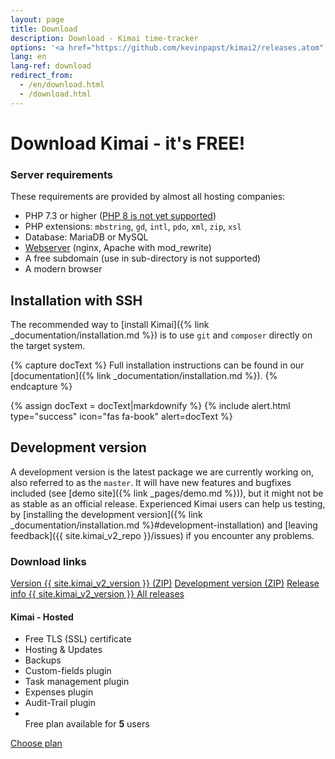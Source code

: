 ```yaml
---
layout: page
title: Download
description: Download - Kimai time-tracker
options: '<a href="https://github.com/kevinpapst/kimai2/releases.atom" class="btn btn-option"><i class="fa fa-rss"></i></a>'
lang: en
lang-ref: download
redirect_from:
  - /en/download.html
  - /download.html
---
```


# Download Kimai - it's FREE!

<div class="row">
<div class="col-sm-12 col-lg-8" markdown="1">

### Server requirements

These requirements are provided by almost all hosting companies:

- PHP 7.3 or higher ([PHP 8 is not yet supported](https://github.com/kevinpapst/kimai2/pull/2158))
- PHP extensions: `mbstring`, `gd`, `intl`, `pdo`, `xml`, `zip`, `xsl`
- Database: MariaDB or MySQL
- [Webserver](https://www.kimai.org/documentation/webserver-configuration.html) (nginx, Apache with mod_rewrite)
- A free subdomain (use in sub-directory is not supported)
- A modern browser

## Installation with SSH

The recommended way to [install Kimai]({% link _documentation/installation.md %}) is to use `git` and `composer` directly on the target system.

{% capture docText %}
Full installation instructions can be found in our [documentation]({% link _documentation/installation.md %}).
{% endcapture %}

{% assign docText = docText|markdownify %}
{% include alert.html type="success" icon="fas fa-book" alert=docText %}

## Development version

A development version is the latest package we are currently working on, also referred to as the `master`.
It will have new features and bugfixes included (see [demo site]({% link _pages/demo.md %})), but it might not be as stable as an official release.
Experienced Kimai users can help us testing, by [installing the development version]({% link _documentation/installation.md %}#development-installation) 
and [leaving feedback]({{ site.kimai_v2_repo }}/issues) if you encounter any problems.

### Download links

<a href="{{ site.kimai_v2_repo }}/archive/{{ site.kimai_v2_version }}.zip" class="btn btn-secondary"><i class="fas fa-download"></i> Version {{ site.kimai_v2_version }} (ZIP)</a>
<a href="{{ site.kimai_v2_repo }}/zipball/master" class="btn btn-secondary"><i class="fas fa-download"></i> Development version (ZIP)</a>
<a href="{{ site.kimai_v2_repo }}/releases/tag/{{ site.kimai_v2_version }}" class="btn btn-secondary"><i class="fab fa-github"></i> Release info {{ site.kimai_v2_version }} </a>
<a href="{{ site.kimai_v2_repo }}/releases" class="btn btn-secondary"><i class="fab fa-github"></i> All releases </a>

</div>
<div class="col-sm-12 col-lg-4">
    <div class="card card-md">
        <div class="card-body text-center">
            <h4>Kimai - Hosted</h4>
            <ul class="list-unstyled lh-lg">
                <li>
                    Free TLS (SSL) certificate
                    <i class="fas fa-check text-success"></i>
                </li>
                <li>
                    Hosting & Updates
                    <i class="fas fa-check text-success"></i>
                </li>
                <li>
                    Backups
                    <i class="fas fa-check text-success"></i>
                </li>
                <li>
                    Custom-fields plugin
                    <i class="fas fa-check text-success"></i>
                </li>
                <li>
                    Task management plugin
                    <i class="fas fa-check text-success"></i>
                </li>
                <li>
                    Expenses plugin
                    <i class="fas fa-check text-success"></i>
                </li>
                <li>
                    Audit-Trail plugin
                    <i class="fas fa-check text-success"></i>
                </li>
                <li>
                    <br>
                    Free plan available for <strong>5</strong> users
                </li>
            </ul>
            <div class="text-center mt-4">
                <a href="https://www.kimai.cloud/pricing" class="btn btn-primary w-100">Choose plan</a>
            </div>
        </div>
    </div>
</div>
</div>

